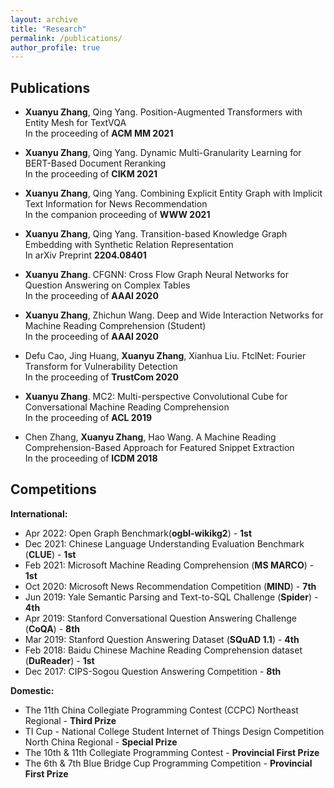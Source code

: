 ```yaml
---
layout: archive
title: "Research"
permalink: /publications/
author_profile: true
---
```

<!--
{% if author.googlescholar %}
  You can also find my articles on <u><a href="{{author.googlescholar}}">my Google Scholar profile</a>.</u>
{% endif %}

{% include base_path %}

{% for post in site.publications reversed %}
  {% include archive-single.html %}
{% endfor %}
-->

Publications
------
- **Xuanyu Zhang**, Qing Yang. Position-Augmented Transformers with Entity Mesh for TextVQA<br/>
In the proceeding of **ACM MM 2021**

- **Xuanyu Zhang**, Qing Yang. Dynamic Multi-Granularity Learning for BERT-Based Document Reranking<br/>
In the proceeding of **CIKM 2021**

- **Xuanyu Zhang**, Qing Yang. Combining Explicit Entity Graph with Implicit Text Information for News Recommendation<br/>
In the companion proceeding of **WWW 2021**

- **Xuanyu Zhang**, Qing Yang. Transition-based Knowledge Graph Embedding with Synthetic Relation Representation<br/>
In arXiv Preprint **2204.08401**

- **Xuanyu Zhang**. CFGNN: Cross Flow Graph Neural Networks for Question Answering on Complex Tables<br/>
In the proceeding of **AAAI 2020**

- **Xuanyu Zhang**, Zhichun Wang. Deep and Wide Interaction Networks for Machine Reading Comprehension (Student)<br/>
In the proceeding of **AAAI 2020**

- Defu Cao, Jing Huang, **Xuanyu Zhang**, Xianhua Liu. FtclNet: Fourier Transform for Vulnerability Detection<br/>
In the proceeding of **TrustCom 2020**

- **Xuanyu Zhang**. MC2: Multi-perspective Convolutional Cube for Conversational Machine Reading Comprehension<br/>
In the proceeding of **ACL 2019** 

- Chen Zhang, **Xuanyu Zhang**, Hao Wang. A Machine Reading Comprehension-Based Approach for Featured Snippet Extraction<br/>
In the proceeding of **ICDM 2018**

Competitions
------
**International:**
- Apr 2022: Open Graph Benchmark(**ogbl-wikikg2**) \- **1st**
- Dec 2021: Chinese Language Understanding Evaluation Benchmark (**CLUE**) \- **1st**
- Feb 2021: Microsoft Machine Reading Comprehension (**MS MARCO**) \- **1st**
- Oct 2020: Microsoft News Recommendation Competition (**MIND**) \- **7th**
- Jun 2019: Yale Semantic Parsing and Text-to-SQL Challenge (**Spider**) \- **4th**
- Apr 2019: Stanford Conversational Question Answering Challenge (**CoQA**) \- **8th** 
- Mar 2019: Stanford Question Answering Dataset (**SQuAD 1.1**) \- **4th**
- Feb 2018: Baidu Chinese Machine Reading Comprehension dataset (**DuReader**) \- **1st** 
- Dec 2017: CIPS-Sogou Question Answering Competition \- **8th**

**Domestic:**
- The 11th China Collegiate Programming Contest (CCPC) Northeast Regional \- **Third Prize**
- TI Cup - National College Student Internet of Things Design Competition North China Regional - **Special Prize**
- The 10th & 11th Collegiate Programming Contest \- **Provincial First Prize**
- The 6th & 7th Blue Bridge Cup Programming Competition \- **Provincial First Prize**
